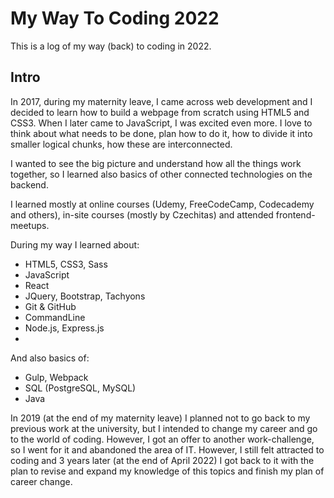 # My Way To Coding 2022

This is a log of my way (back) to coding in 2022.

## Intro
In 2017, during my maternity leave, I came across web development and I decided to learn how to build a webpage from scratch using HTML5 and CSS3. When I later came to JavaScript, I was excited even more. I love to think about what needs to be done, plan how to do it, how to divide it into smaller logical chunks, how these are interconnected. 

I wanted to see the big picture and understand how all the things work together, so I learned also basics of other connected technologies on the backend. 

I learned mostly at online courses (Udemy, FreeCodeCamp, Codecademy and others), in-site courses (mostly by Czechitas) and attended frontend-meetups. 

During my way I learned about:
- HTML5, CSS3, Sass
- JavaScript
- React
- JQuery, Bootstrap, Tachyons
- Git & GitHub
- CommandLine
- Node.js, Express.js
- 
And also basics of:
- Gulp, Webpack
- SQL (PostgreSQL, MySQL)
- Java

In 2019 (at the end of my maternity leave) I planned not to go back to my previous work at the university, but I intended to change my career and go to the world of coding. However, I got an offer to another work-challenge, so I went for it and abandoned the area of IT. 
However, I still felt attracted to coding and 3 years later (at the end of April 2022) I got back to it with the plan to revise and expand my knowledge of this topics and finish my plan of career change. 


